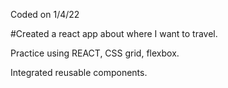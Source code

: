 Coded on 1/4/22

#Created a react app about where I want to travel. 

Practice using REACT, CSS grid, flexbox.

Integrated reusable components. 